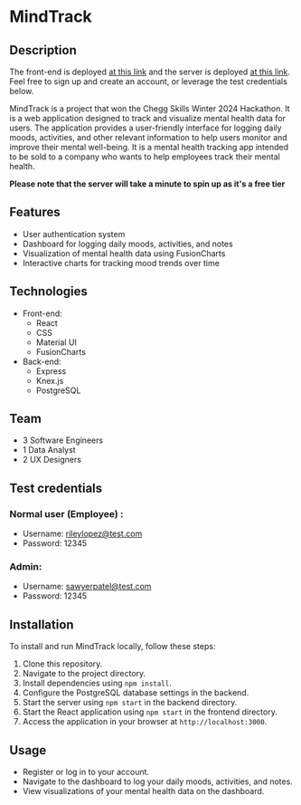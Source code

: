 # MindTrack

## Description
The front-end is deployed [at this link](https://hackatonwinter24-3wha.onrender.com) and the server is deployed [at this link](https://hackatonwinter24-3wha.onrender.com). Feel free to sign up and create an account, or leverage the test credentials below. 

MindTrack is a project that won the Chegg Skills Winter 2024 Hackathon. It is a web application designed to track and visualize mental health data for users. The application provides a user-friendly interface for logging daily moods, activities, and other relevant information to help users monitor and improve their mental well-being. It is a mental health tracking app intended to be sold to a company who wants to help employees track their mental health.

**Please note that the server will take a minute to spin up as it's a free tier**

## Features
- User authentication system
- Dashboard for logging daily moods, activities, and notes
- Visualization of mental health data using FusionCharts
- Interactive charts for tracking mood trends over time

## Technologies
- Front-end:
  - React
  - CSS
  - Material UI
  - FusionCharts
- Back-end:
  - Express
  - Knex.js
  - PostgreSQL

## Team
- 3 Software Engineers
- 1 Data Analyst
- 2 UX Designers

## Test credentials
### Normal user (Employee) :
- Username: rileylopez@test.com
- Password: 12345

### Admin:
- Username: sawyerpatel@test.com
- Password: 12345
  
## Installation
To install and run MindTrack locally, follow these steps:
1. Clone this repository.
2. Navigate to the project directory.
3. Install dependencies using `npm install`.
4. Configure the PostgreSQL database settings in the backend.
5. Start the server using `npm start` in the backend directory.
6. Start the React application using `npm start` in the frontend directory.
7. Access the application in your browser at `http://localhost:3000`.

## Usage
- Register or log in to your account.
- Navigate to the dashboard to log your daily moods, activities, and notes.
- View visualizations of your mental health data on the dashboard.
